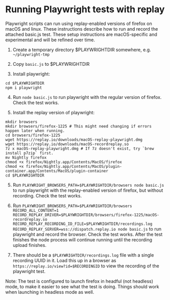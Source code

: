 # Running Playwright tests with replay

Playwright scripts can run using replay-enabled versions of firefox on macOS and linux. These instructions describe how to run and record the attached basic.js test. These setup instructions are macOS-specific and experimental and will be refined over time.

1. Create a temporary directory $PLAYWRIGHTDIR somewhere, e.g. `~/playwright-tmp`

2. Copy `basic.js` to $PLAYWRIGHTDIR

3. Install playwright:

```
cd $PLAYWRIGHTDIR
npm i playwright
```

4. Run `node basic.js` to run playwright with the regular version of firefox. Check the test works.

5. Install the replay version of playwright:

```
mkdir browsers
mkdir browsers/firefox-1225 # This might need changing if errors happen later when running.
cd browsers/firefox-1225
wget https://replay.io/downloads/macOS-replay-playwright.dmg
wget https://replay.io/downloads/macOS-recordreplay.so
7z x macOS-replay-playwright.dmg # If 7z doesn't exist, try `brew install p7zip` first.
mv Nightly firefox
chmod +x firefox/Nightly.app/Contents/MacOS/firefox
chmod +x firefox/Nightly.app/Contents/MacOS/plugin-container.app/Contents/MacOS/plugin-container
cd $PLAYWRIGHTDIR
```

5. Run `PLAYWRIGHT_BROWSERS_PATH=$PLAYWRIGHTDIR/browsers node basic.js` to run playwright with the replay-enabled version of firefox, but without recording. Check the test works.

6. Run `PLAYWRIGHT_BROWSERS_PATH=$PLAYWRIGHTDIR/browsers RECORD_ALL_CONTENT=1 RECORD_REPLAY_DRIVER=$PLAYWRIGHTDIR/browsers/firefox-1225/macOS-recordreplay.so RECORD_REPLAY_RECORDING_ID_FILE=$PLAYWRIGHTDIR/recordings.log RECORD_REPLAY_SERVER=wss://dispatch.replay.io node basic.js` to run playwright and record the browser. Check the test works. After the test finishes the node process will continue running until the recording upload finishes.

7. There should be a `$PLAYWRIGHTDIR/recordings.log` file with a single recording UUID in it. Load this up in a browser as `https://replay.io/view?id=$RECORDINGID` to view the recording of the playwright test.

Note: The test is configured to launch firefox in headful (not headless) mode, to make it easier to see what the test is doing. Things should work when launching in headless mode as well.
